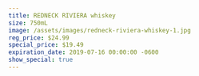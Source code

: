 ```yaml
---
title: REDNECK RIVIERA whiskey
size: 750mL
image: /assets/images/redneck-riviera-whiskey-1.jpg
reg_price: $24.99
special_price: $19.49
expiration_date: 2019-07-16 00:00:00 -0600
show_special: true
---
```


